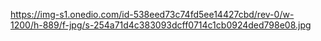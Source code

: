 https://img-s1.onedio.com/id-538eed73c74fd5ee14427cbd/rev-0/w-1200/h-889/f-jpg/s-254a71d4c383093dcff0714c1cb0924ded798e08.jpg
